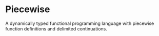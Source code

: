 # Piecewise

A dynamically typed functional programming language with piecewise function
definitions and delimited continuations.
